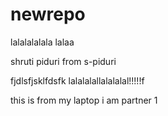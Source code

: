 # newrepo
lalalalalala
lalaa

shruti piduri from s-piduri

fjdlsfjsklfdsfk
lalalalallalalalal!!!!!f

this is from my laptop i am partner 1